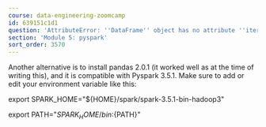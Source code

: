 ```yaml
---
course: data-engineering-zoomcamp
id: 639151c1d1
question: 'AttributeError: ''DataFrame'' object has no attribute ''iteritems'''
section: 'Module 5: pyspark'
sort_order: 3570
---
```


Another alternative is to install pandas 2.0.1 (it worked well as at the time of writing this), and it is compatible with Pyspark 3.5.1. Make sure to add or edit your environment variable like this:

export SPARK_HOME="${HOME}/spark/spark-3.5.1-bin-hadoop3"

export PATH="${SPARK_HOME}/bin:${PATH}"

